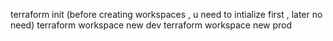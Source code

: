 terraform init (before creating workspaces , u need to intialize first , later no need)
terraform workspace new dev
terraform workspace new prod